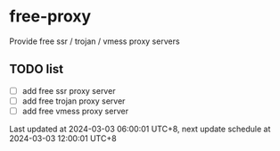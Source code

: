 
# free-proxy
Provide free ssr / trojan / vmess proxy servers


## TODO list
- [ ] add free ssr proxy server
- [ ] add free trojan proxy server
- [ ] add free vmess proxy server

Last updated at 2024-03-03 06:00:01 UTC+8, next update schedule at 2024-03-03 12:00:01 UTC+8

